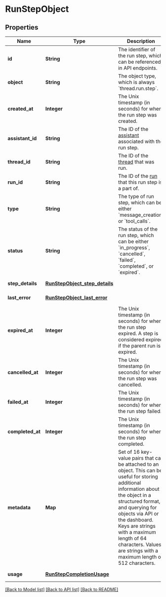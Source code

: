 # RunStepObject
## Properties

| Name | Type | Description | Notes |
|------------ | ------------- | ------------- | -------------|
| **id** | **String** | The identifier of the run step, which can be referenced in API endpoints. | [default to null] |
| **object** | **String** | The object type, which is always &#x60;thread.run.step&#x60;. | [default to null] |
| **created\_at** | **Integer** | The Unix timestamp (in seconds) for when the run step was created. | [default to null] |
| **assistant\_id** | **String** | The ID of the [assistant](/docs/api-reference/assistants) associated with the run step. | [default to null] |
| **thread\_id** | **String** | The ID of the [thread](/docs/api-reference/threads) that was run. | [default to null] |
| **run\_id** | **String** | The ID of the [run](/docs/api-reference/runs) that this run step is a part of. | [default to null] |
| **type** | **String** | The type of run step, which can be either &#x60;message_creation&#x60; or &#x60;tool_calls&#x60;. | [default to null] |
| **status** | **String** | The status of the run step, which can be either &#x60;in_progress&#x60;, &#x60;cancelled&#x60;, &#x60;failed&#x60;, &#x60;completed&#x60;, or &#x60;expired&#x60;. | [default to null] |
| **step\_details** | [**RunStepObject_step_details**](RunStepObject_step_details.md) |  | [default to null] |
| **last\_error** | [**RunStepObject_last_error**](RunStepObject_last_error.md) |  | [default to null] |
| **expired\_at** | **Integer** | The Unix timestamp (in seconds) for when the run step expired. A step is considered expired if the parent run is expired. | [default to null] |
| **cancelled\_at** | **Integer** | The Unix timestamp (in seconds) for when the run step was cancelled. | [default to null] |
| **failed\_at** | **Integer** | The Unix timestamp (in seconds) for when the run step failed. | [default to null] |
| **completed\_at** | **Integer** | The Unix timestamp (in seconds) for when the run step completed. | [default to null] |
| **metadata** | **Map** | Set of 16 key-value pairs that can be attached to an object. This can be useful for storing additional information about the object in a structured format, and querying for objects via API or the dashboard.   Keys are strings with a maximum length of 64 characters. Values are strings with a maximum length of 512 characters.  | [default to null] |
| **usage** | [**RunStepCompletionUsage**](RunStepCompletionUsage.md) |  | [default to null] |

[[Back to Model list]](../README.md#documentation-for-models) [[Back to API list]](../README.md#documentation-for-api-endpoints) [[Back to README]](../README.md)

